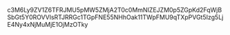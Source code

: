 c3M6Ly9ZV1Z6TFRJMU5pMW5ZMjA2T0c0MmNIZEJZM0p5ZGpKd2FqWjBSbGt5Y0ROVVlsRTJRRGc1TGpFNE55NHhOak11TWpFMU9qTXpPVGt5Izg5LjE4Ny4xNjMuMjE1OjMzOTky
